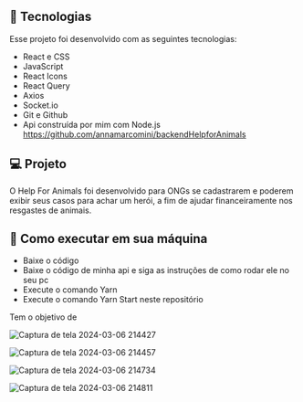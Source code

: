 ## 🚀 Tecnologias

Esse projeto foi desenvolvido com as seguintes tecnologias:

- React e CSS
- JavaScript
- React Icons
- React Query
- Axios
- Socket.io
- Git e Github
- Api construída por mim com Node.js https://github.com/annamarcomini/backendHelpforAnimals

## 💻 Projeto

O Help For Animals foi desenvolvido para ONGs se cadastrarem e poderem exibir seus casos para achar um herói, a fim de ajudar financeiramente nos resgastes de animais.

## 🔖 Como executar em sua máquina
- Baixe o código
- Baixe o código de minha api e siga as instruções de como rodar ele no seu pc
- Execute o comando Yarn
- Execute o comando Yarn Start neste repositório

Tem o objetivo de

![Captura de tela 2024-03-06 214427](https://github.com/annamarcomini/HelpForAnimals/assets/116853315/8e70af6b-917a-4017-bc0e-e9a6c8c2a44a)

![Captura de tela 2024-03-06 214457](https://github.com/annamarcomini/HelpForAnimals/assets/116853315/e1a763a3-2bc0-48ad-b805-d1446c780e7c)

![Captura de tela 2024-03-06 214734](https://github.com/annamarcomini/HelpForAnimals/assets/116853315/f89e9dc8-c48e-43e6-aef1-9843e4597ce9)

![Captura de tela 2024-03-06 214811](https://github.com/annamarcomini/HelpForAnimals/assets/116853315/5424f816-acbe-44f2-84ac-c24b60f0ebd1)
